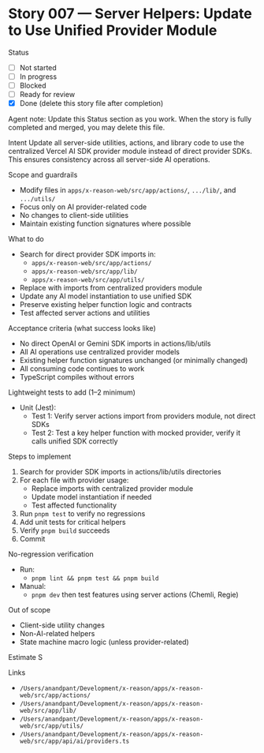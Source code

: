 # Story 007 — Server Helpers: Update to Use Unified Provider Module

Status
- [ ] Not started
- [ ] In progress
- [ ] Blocked
- [ ] Ready for review
- [x] Done (delete this story file after completion)

Agent note: Update this Status section as you work. When the story is fully completed and merged, you may delete this file.

Intent
Update all server-side utilities, actions, and library code to use the centralized Vercel AI SDK provider module instead of direct provider SDKs. This ensures consistency across all server-side AI operations.

Scope and guardrails
- Modify files in `apps/x-reason-web/src/app/actions/`, `.../lib/`, and `.../utils/`
- Focus only on AI provider-related code
- No changes to client-side utilities
- Maintain existing function signatures where possible

What to do
- Search for direct provider SDK imports in:
  - `apps/x-reason-web/src/app/actions/`
  - `apps/x-reason-web/src/app/lib/`
  - `apps/x-reason-web/src/app/utils/`
- Replace with imports from centralized providers module
- Update any AI model instantiation to use unified SDK
- Preserve existing helper function logic and contracts
- Test affected server actions and utilities

Acceptance criteria (what success looks like)
- No direct OpenAI or Gemini SDK imports in actions/lib/utils
- All AI operations use centralized provider models
- Existing helper function signatures unchanged (or minimally changed)
- All consuming code continues to work
- TypeScript compiles without errors

Lightweight tests to add (1–2 minimum)
- Unit (Jest):
  - Test 1: Verify server actions import from providers module, not direct SDKs
  - Test 2: Test a key helper function with mocked provider, verify it calls unified SDK correctly

Steps to implement
1) Search for provider SDK imports in actions/lib/utils directories
2) For each file with provider usage:
   - Replace imports with centralized provider module
   - Update model instantiation if needed
   - Test affected functionality
3) Run `pnpm test` to verify no regressions
4) Add unit tests for critical helpers
5) Verify `pnpm build` succeeds
6) Commit

No-regression verification
- Run:
  - `pnpm lint && pnpm test && pnpm build`
- Manual:
  - `pnpm dev` then test features using server actions (Chemli, Regie)

Out of scope
- Client-side utility changes
- Non-AI-related helpers
- State machine macro logic (unless provider-related)

Estimate
S

Links
- `/Users/anandpant/Development/x-reason/apps/x-reason-web/src/app/actions/`
- `/Users/anandpant/Development/x-reason/apps/x-reason-web/src/app/lib/`
- `/Users/anandpant/Development/x-reason/apps/x-reason-web/src/app/utils/`
- `/Users/anandpant/Development/x-reason/apps/x-reason-web/src/app/api/ai/providers.ts`